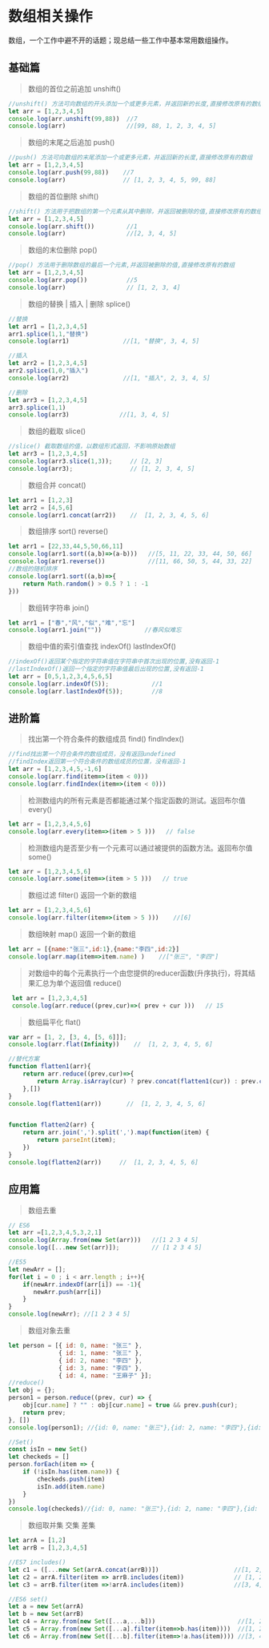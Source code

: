 <!--
 * @Description: In User Settings Edit
 * @Author: your name
 * @Date: 2019-08-29 11:24:14
 * @LastEditTime: 2019-08-29 16:14:17
 * @LastEditors: Please set LastEditors
 -->
#  数组相关操作

数组，一个工作中避不开的话题；现总结一些工作中基本常用数组操作。

## 基础篇
> 数组的首位之前追加 unshift()
``` js
//unshift() 方法可向数组的开头添加一个或更多元素，并返回新的长度,直接修改原有的数组
let arr = [1,2,3,4,5]
console.log(arr.unshift(99,88))  //7
console.log(arr)                 //[99, 88, 1, 2, 3, 4, 5]
```
> 数组的末尾之后追加 push()
```js
//push() 方法可向数组的末尾添加一个或更多元素，并返回新的长度,直接修改原有的数组
let arr = [1,2,3,4,5]
console.log(arr.push(99,88))    //7
console.log(arr)                // [1, 2, 3, 4, 5, 99, 88]

```
> 数组的首位删除 shift()
```js
//shift() 方法用于把数组的第一个元素从其中删除，并返回被删除的值,直接修改原有的数组
let arr = [1,2,3,4,5]
console.log(arr.shift())         //1
console.log(arr)                 //[2, 3, 4, 5]

```
> 数组的末位删除 pop()
```js
//pop() 方法用于删除数组的最后一个元素,并返回被删除的值,直接修改原有的数组
let arr = [1,2,3,4,5]
console.log(arr.pop())           //5
console.log(arr)                 // [1, 2, 3, 4]
```
> 数组的替换 | 插入 | 删除  splice()
```js
//替换
let arr1 = [1,2,3,4,5]
arr1.splice(1,1,"替换")
console.log(arr1)               //[1, "替换", 3, 4, 5]

//插入
let arr2 = [1,2,3,4,5]
arr2.splice(1,0,"插入")
console.log(arr2)               //[1, "插入", 2, 3, 4, 5]

//删除
let arr3 = [1,2,3,4,5]
arr3.splice(1,1)
console.log(arr3)              //[1, 3, 4, 5]

```
> 数组的截取 slice()
```js
//slice() 截取数组的值，以数组形式返回，不影响原始数组
let arr3 = [1,2,3,4,5]
console.log(arr3.slice(1,3));     // [2, 3]  
console.log(arr3);                // [1, 2, 3, 4, 5]
```
> 数组合并 concat()
```js
let arr1 = [1,2,3]
let arr2 = [4,5,6]
console.log(arr1.concat(arr2))    //  [1, 2, 3, 4, 5, 6]
```
> 数组排序 sort()  reverse()
```js
let arr1 = [22,33,44,5,50,66,11]
console.log(arr1.sort((a,b)=>(a-b)))   //[5, 11, 22, 33, 44, 50, 66]
console.log(arr1.reverse())            //[11, 66, 50, 5, 44, 33, 22]
//数组的随机排序
console.log(arr1.sort((a,b)=>{
    return Math.random() > 0.5 ? 1 : -1
}))
```
> 数组转字符串 join()
```js
let arr1 = ["春","风","似","难","忘"]
console.log(arr1.join(""))            //春风似难忘
```
> 数组中值的索引值查找 indexOf()  lastIndexOf()
```js
//indexOf()返回某个指定的字符串值在字符串中首次出现的位置,没有返回-1
//lastIndexOf()返回一个指定的字符串值最后出现的位置,没有返回-1
let arr = [0,5,1,2,3,4,5,6,5]
console.log(arr.indexOf(5));            //1
console.log(arr.lastIndexOf(5));        //8
```

## 进阶篇

> 找出第一个符合条件的数组成员 find() findIndex()
```js
//find找出第一个符合条件的数组成员，没有返回undefined
//findIndex返回第一个符合条件的数组成员的位置，没有返回-1
let arr = [1,2,3,4,5,-1,6]
console.log(arr.find(item=>(item < 0)))
console.log(arr.findIndex(item=>(item < 0)))
```

> 检测数组内的所有元素是否都能通过某个指定函数的测试。返回布尔值 every() 
```js
let arr = [1,2,3,4,5,6]
console.log(arr.every(item=>(item > 5 )))   // false
```
> 检测数组内是否至少有一个元素可以通过被提供的函数方法。返回布尔值 some() 
```js
let arr = [1,2,3,4,5,6]
console.log(arr.some(item=>(item > 5 )))   // true

```
> 数组过滤 filter()  返回一个新的数组
```js
let arr = [1,2,3,4,5,6]
console.log(arr.filter(item=>(item > 5 )))    //[6]
```

> 数组映射 map()  返回一个新的数组
```js
let arr = [{name:"张三",id:1},{name:"李四",id:2}]
console.log(arr.map(item=>item.name) )    //["张三", "李四"]

```
> 对数组中的每个元素执行一个由您提供的reducer函数(升序执行)，将其结果汇总为单个返回值 reduce()
```js
 let arr = [1,2,3,4,5]
 console.log(arr.reduce((prev,cur)=>( prev + cur )))   // 15
```

> 数组扁平化 flat()
```js
var arr = [1, 2, [3, 4, [5, 6]]];
console.log(arr.flat(Infinity))    //  [1, 2, 3, 4, 5, 6]

//替代方案
function flatten1(arr){
    return arr.reduce((prev,cur)=>{
        return Array.isArray(cur) ? prev.concat(flatten1(cur)) : prev.concat(cur)
    },[])
}
console.log(flatten1(arr))       //  [1, 2, 3, 4, 5, 6]


function flatten2(arr) {
    return arr.join(',').split(',').map(function(item) {
        return parseInt(item);
    })
}
console.log(flatten2(arr))     //  [1, 2, 3, 4, 5, 6]
```

## 应用篇

> 数组去重
```js
// ES6 
let arr =[1,2,3,4,5,3,2,1]
console.log(Array.from(new Set(arr)))   //[1 2 3 4 5]
console.log([...new Set(arr)]);         // [1 2 3 4 5]

//ES5
let newArr = [];
for(let i = 0 ; i < arr.length ; i++){
    if(newArr.indexOf(arr[i]) == -1){
	   newArr.push(arr[i])
    }
}
console.log(newArr); //[1 2 3 4 5]

```
> 数组对象去重
```js
let person = [{ id: 0, name: "张三" },
              { id: 1, name: "张三" },
              { id: 2, name: "李四" },
              { id: 3, name: "李四" },
              { id: 4, name: "王麻子" }];
//reduce()
let obj = {};
person1 = person.reduce((prev, cur) => {
    obj[cur.name] ? "" : obj[cur.name] = true && prev.push(cur);
    return prev;
}, []) 
console.log(person1); //{id: 0, name: "张三"},{id: 2, name: "李四"},{id: 4, name: "王麻子"}   

//Set()
const isIn = new Set()
let checkeds = []
person.forEach(item => {
    if (!isIn.has(item.name)) {
        checkeds.push(item)
        isIn.add(item.name)
    }
})
console.log(checkeds)//{id: 0, name: "张三"},{id: 2, name: "李四"},{id: 4, name: "王麻子"}  

```

>数组取并集 交集 差集
```js
let arrA = [1,2]
let arrB = [1,2,3,4,5]

//ES7 includes()
let c1 = ([...new Set(arrA.concat(arrB))])                     //[1, 2, 3, 4, 5]
let c2 = arrA.filter(item => arrB.includes(item))              // [1, 2]
let c3 = arrB.filter(item =>!arrA.includes(item))              //[3, 4, 5]

//ES6 set()
let a = new Set(arrA)
let b = new Set(arrB)
let c4 = Array.from(new Set([...a,...b]))                       //[1, 2, 3, 4, 5]
let c5 = Array.from(new Set([...a].filter(item=>b.has(item))))  //[1, 2]
let c6 = Array.from(new Set([...b].filter(item=>!a.has(item)))) //[3, 4, 5]

```